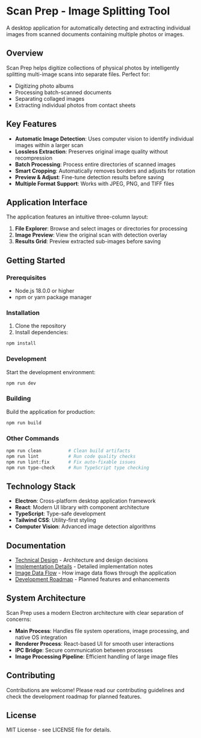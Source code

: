# Scan Prep - Image Splitting Tool

A desktop application for automatically detecting and extracting individual images from scanned documents containing multiple photos or images.

## Overview

Scan Prep helps digitize collections of physical photos by intelligently splitting multi-image scans into separate files. Perfect for:

- Digitizing photo albums
- Processing batch-scanned documents
- Separating collaged images
- Extracting individual photos from contact sheets

## Key Features

- **Automatic Image Detection**: Uses computer vision to identify individual images within a larger scan
- **Lossless Extraction**: Preserves original image quality without recompression
- **Batch Processing**: Process entire directories of scanned images
- **Smart Cropping**: Automatically removes borders and adjusts for rotation
- **Preview & Adjust**: Fine-tune detection results before saving
- **Multiple Format Support**: Works with JPEG, PNG, and TIFF files

## Application Interface

The application features an intuitive three-column layout:

1. **File Explorer**: Browse and select images or directories for processing
2. **Image Preview**: View the original scan with detection overlay
3. **Results Grid**: Preview extracted sub-images before saving

## Getting Started

### Prerequisites

- Node.js 18.0.0 or higher
- npm or yarn package manager

### Installation

1. Clone the repository
2. Install dependencies:
```bash
npm install
```

### Development

Start the development environment:
```bash
npm run dev
```

### Building

Build the application for production:
```bash
npm run build
```

### Other Commands

```bash
npm run clean          # Clean build artifacts
npm run lint           # Run code quality checks
npm run lint:fix       # Fix auto-fixable issues
npm run type-check     # Run TypeScript type checking
```

## Technology Stack

- **Electron**: Cross-platform desktop application framework
- **React**: Modern UI library with component architecture
- **TypeScript**: Type-safe development
- **Tailwind CSS**: Utility-first styling
- **Computer Vision**: Advanced image detection algorithms

## Documentation

- [Technical Design](docs/technical-design.md) - Architecture and design decisions
- [Implementation Details](docs/implementation-details.md) - Detailed implementation notes
- [Image Data Flow](docs/image-data-flow.md) - How image data flows through the application
- [Development Roadmap](docs/dev_roadmap.md) - Planned features and enhancements

## System Architecture

Scan Prep uses a modern Electron architecture with clear separation of concerns:

- **Main Process**: Handles file system operations, image processing, and native OS integration
- **Renderer Process**: React-based UI for smooth user interactions
- **IPC Bridge**: Secure communication between processes
- **Image Processing Pipeline**: Efficient handling of large image files

## Contributing

Contributions are welcome! Please read our contributing guidelines and check the development roadmap for planned features.

## License

MIT License - see LICENSE file for details. 
